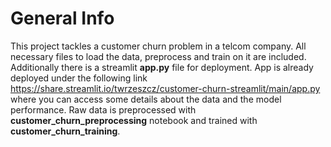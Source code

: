 # General Info
This project tackles a customer churn problem in a telcom company. All necessary files to load the data, preprocess and train on it are included. 
Additionally there is a streamlit **app.py** file for deployment. App is already deployed under the following link https://share.streamlit.io/twrzeszcz/customer-churn-streamlit/main/app.py where you can access some details about the data and the model performance. Raw data is preprocessed with **customer_churn_preprocessing** notebook and trained with **customer_churn_training**.

